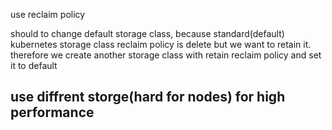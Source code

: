 use reclaim policy

should to change default storage class, because standard(default) kubernetes  storage class reclaim policy is delete but we want to retain it.
therefore we create another storage class with retain reclaim policy and set it to default

## use diffrent storge(hard for nodes) for high performance
